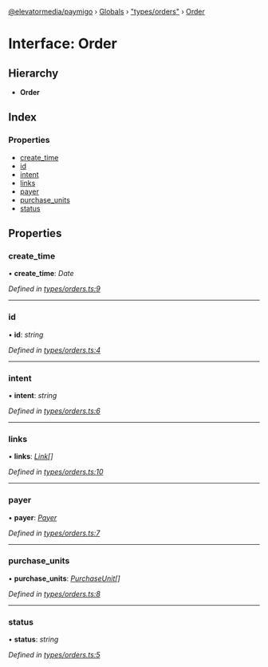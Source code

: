 [@elevatormedia/paymigo](../README.md) › [Globals](../globals.md) › ["types/orders"](../modules/_types_orders_.md) › [Order](_types_orders_.order.md)

# Interface: Order

## Hierarchy

-   **Order**

## Index

### Properties

-   [create_time](_types_orders_.order.md#create_time)
-   [id](_types_orders_.order.md#id)
-   [intent](_types_orders_.order.md#intent)
-   [links](_types_orders_.order.md#links)
-   [payer](_types_orders_.order.md#payer)
-   [purchase_units](_types_orders_.order.md#purchase_units)
-   [status](_types_orders_.order.md#status)

## Properties

### create_time

• **create_time**: _Date_

_Defined in [types/orders.ts:9](https://github.com/ELEVATORmedia/paymigo/blob/396f1ec/src/types/orders.ts#L9)_

---

### id

• **id**: _string_

_Defined in [types/orders.ts:4](https://github.com/ELEVATORmedia/paymigo/blob/396f1ec/src/types/orders.ts#L4)_

---

### intent

• **intent**: _string_

_Defined in [types/orders.ts:6](https://github.com/ELEVATORmedia/paymigo/blob/396f1ec/src/types/orders.ts#L6)_

---

### links

• **links**: _[Link](_types_common_.link.md)[]_

_Defined in [types/orders.ts:10](https://github.com/ELEVATORmedia/paymigo/blob/396f1ec/src/types/orders.ts#L10)_

---

### payer

• **payer**: _[Payer](_types_orders_.payer.md)_

_Defined in [types/orders.ts:7](https://github.com/ELEVATORmedia/paymigo/blob/396f1ec/src/types/orders.ts#L7)_

---

### purchase_units

• **purchase_units**: _[PurchaseUnit](_types_orders_.purchaseunit.md)[]_

_Defined in [types/orders.ts:8](https://github.com/ELEVATORmedia/paymigo/blob/396f1ec/src/types/orders.ts#L8)_

---

### status

• **status**: _string_

_Defined in [types/orders.ts:5](https://github.com/ELEVATORmedia/paymigo/blob/396f1ec/src/types/orders.ts#L5)_
